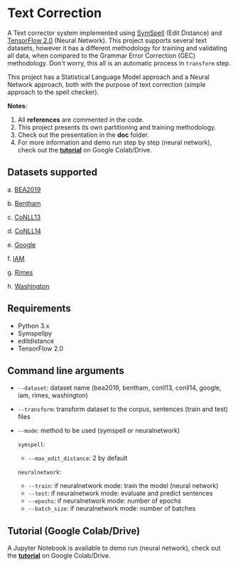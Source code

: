 # Text Correction

A Text corrector system implemented using [SymSpell](https://github.com/mammothb/symspellpy) (Edit Distance) and [TensorFlow 2.0](https://www.tensorflow.org/) (Neural Network). This project supports several text datasets, however it has a different methodology for training and validating all data, when compared to the Grammar Error Correction (GEC) methodology. Don't worry, this all is an automatic process in `transform` step.

This project has a Statistical Language Model approach and a Neural Network approach, both with the purpose of text correction (simple approach to the spell checker).

**Notes**:
1. All **references** are commented in the code.
2. This project presents its own partitioning and training methodology.
3. Check out the presentation in the **doc** folder.
4. For more information and demo run step by step (neural network), check out the **[tutorial](https://github.com/arthurflor23/text-correction/blob/master/src/tutorial.ipynb)** on Google Colab/Drive.

## Datasets supported

a. [BEA2019](https://www.cl.cam.ac.uk/research/nl/bea2019st/)

b. [Bentham](http://transcriptorium.eu/datasets/bentham-collection/)

c. [CoNLL13](https://www.comp.nus.edu.sg/~nlp/conll13st.html)

d. [CoNLL14](https://www.comp.nus.edu.sg/~nlp/conll14st.html)

e. [Google](https://ai.google/research/pubs/pub41880)

f. [IAM](http://www.fki.inf.unibe.ch/databases/iam-handwriting-database)

g. [Rimes](http://www.a2ialab.com/doku.php?id=rimes_database:start)

h. [Washington](http://www.fki.inf.unibe.ch/databases/iam-historical-document-database/washington-database)

## Requirements

* Python 3.x
* Symspellpy
* editdistance
* TensorFlow 2.0

## Command line arguments

* `--dataset`: dataset name (bea2019, bentham, conll13, conll14, google, iam, rimes, washington)
* `--transform`: transform dataset to the corpus, sentences (train and test) files
* `--mode`: method to be used (symspell or neuralnetwork)

  `symspell`:
    * `--max_edit_distance`: 2 by default

  `neuralnetwork`:
    * `--train`: if neuralnetwork mode: train the model (neural network)
    * `--test`: if neuralnetwork mode: evaluate and predict sentences
    * `--epochs`: if neuralnetwork mode: number of epochs
    * `--batch_size`: if neuralnetwork mode: number of batches

## Tutorial (Google Colab/Drive)

A Jupyter Notebook is available to demo run (neural network), check out the **[tutorial](https://github.com/arthurflor23/text-correction/blob/master/src/tutorial.ipynb)** on Google Colab/Drive.